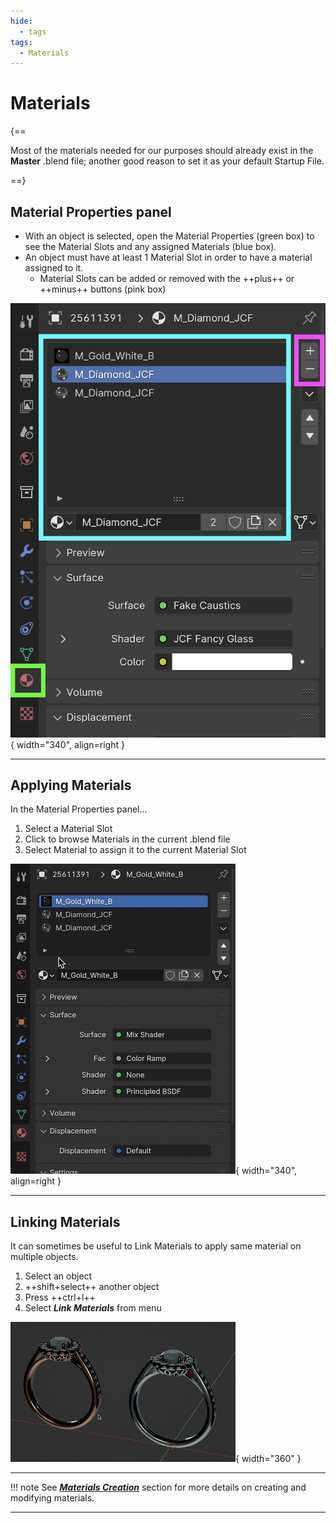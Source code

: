 ```yaml
---
hide:
  - tags
tags:
  - Materials
---
```


# **Materials**

{==

Most of the materials needed for our purposes should already exist in the **Master** .blend file; another good reason to set it as your default Startup File.

==}

## **Material Properties panel**

<div class="grid" markdown>

- With an object is selected, open the Material Properties (green box) to see the Material Slots and any assigned Materials (blue box).
- An object must have at least 1 Material Slot in order to have a material assigned to it.
    - Material Slots can be added or removed with the ++plus++ or ++minus++ buttons (pink box)

![Material Properties panel](../media/MaterialProperties.png){ width="340", align=right }

</div>

---

## **Applying Materials**

In the Material Properties panel…

<div class="grid" markdown>

1. Select a Material Slot
1. Click to browse Materials in the current .blend file
1. Select Material to assign it to the current Material Slot


![Select New Material](../media/SelectNewMaterial.gif){ width="340", align=right }

</div>

---

## **Linking Materials**

It can sometimes be useful to Link Materials to apply same material on multiple objects.

<div class="grid" markdown>

1. Select an object
1. ++shift+select++ another object
1. Press ++ctrl+l++
1. Select ***Link Materials*** from menu

![Link Materials](../media/LinkMaterials.gif){ width="360" }

</div>

---


!!! note
    See [***Materials Creation***](../Materials/index.html) section for more details on creating and modifying materials.


---
